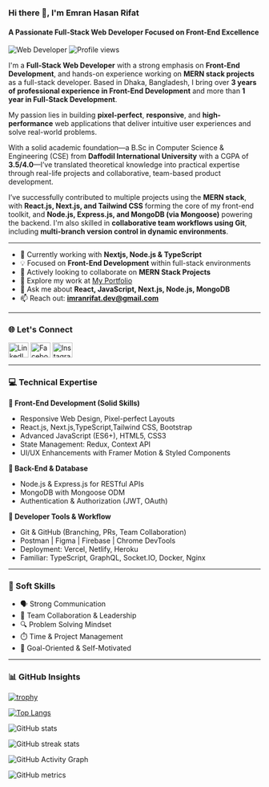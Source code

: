 ### Hi there 👋, I'm Emran Hasan Rifat
#### A Passionate Full-Stack Web Developer Focused on Front-End Excellence

![Web Developer](https://raw.githubusercontent.com/shakilahmedatik/shakilahmedatik/main/banner.jpg)
![Profile views](https://gpvc.arturio.dev/emranrifat)

I'm a **Full-Stack Web Developer** with a strong emphasis on **Front-End Development**, and hands-on experience working on **MERN stack projects** as a full-stack developer. Based in Dhaka, Bangladesh, I bring over **3 years of professional experience in Front-End Development** and more than **1 year in Full-Stack Development**.

My passion lies in building **pixel-perfect**, **responsive**, and **high-performance** web applications that deliver intuitive user experiences and solve real-world problems.

With a solid academic foundation—a B.Sc in Computer Science & Engineering (CSE) from **Daffodil International University** with a CGPA of **3.5/4.0**—I’ve translated theoretical knowledge into practical expertise through real-life projects and collaborative, team-based product development.

I’ve successfully contributed to multiple projects using the **MERN stack**, with **React.js, Next.js, and Tailwind CSS** forming the core of my front-end toolkit, and **Node.js, Express.js, and MongoDB (via Mongoose)** powering the backend. I'm also skilled in **collaborative team workflows using Git**, including **multi-branch version control in dynamic environments**.


---

- 🌱 Currently working with **Nextjs, Node.js & TypeScript**
- 💡 Focused on **Front-End Development** within full-stack environments
- 👯 Actively looking to collaborate on **MERN Stack Projects**
- 💼 Explore my work at [My Portfolio](https://emranrifat.github.io/new-portfolio/)
- 💬 Ask me about **React, JavaScript, Next.js, Node.js, MongoDB**
- 📫 Reach out: **imranrifat.dev@gmail.com**

---

### 🌐 Let's Connect

<p align="left">
<a href="https://www.linkedin.com/in/emran-rifat/" target="blank"><img align="center" src="https://raw.githubusercontent.com/rahuldkjain/github-profile-readme-generator/master/src/images/icons/Social/linked-in-alt.svg" alt="LinkedIn" height="30" width="40" /></a>
<a href="https://www.facebook.com/emranhasan.rifat.7" target="blank"><img align="center" src="https://raw.githubusercontent.com/rahuldkjain/github-profile-readme-generator/master/src/images/icons/Social/facebook.svg" alt="Facebook" height="30" width="40" /></a>
<a href="https://instagram.com/emran_hasan_rifat" target="blank"><img align="center" src="https://raw.githubusercontent.com/rahuldkjain/github-profile-readme-generator/master/src/images/icons/Social/instagram.svg" alt="Instagram" height="30" width="40" /></a>
</p>

---

### 💻 Technical Expertise

**🔹 Front-End Development (Solid Skills)**  
- Responsive Web Design, Pixel-perfect Layouts  
- React.js, Next.js,TypeScript,Tailwind CSS, Bootstrap  
- Advanced JavaScript (ES6+), HTML5, CSS3  
- State Management: Redux, Context API  
- UI/UX Enhancements with Framer Motion & Styled Components

**🔹 Back-End & Database**  
- Node.js & Express.js for RESTful APIs  
- MongoDB with Mongoose ODM  
- Authentication & Authorization (JWT, OAuth)

**🔹 Developer Tools & Workflow**  
- Git & GitHub (Branching, PRs, Team Collaboration)  
- Postman | Figma | Firebase | Chrome DevTools  
- Deployment: Vercel, Netlify, Heroku  
- Familiar: TypeScript, GraphQL, Socket.IO, Docker, Nginx

---

### 🔑 Soft Skills

- 🗣️ Strong Communication  
- 🤝 Team Collaboration & Leadership  
- 🔍 Problem Solving Mindset  
- ⏱️ Time & Project Management  
- 📌 Goal-Oriented & Self-Motivated

---

### 📊 GitHub Insights

[![trophy](https://github-profile-trophy.vercel.app/?username=emranrifat&theme=onedark)](https://github.com/ryo-ma/github-profile-trophy)

[![Top Langs](https://github-readme-stats.vercel.app/api/top-langs/?username=emranrifat&layout=compact)](https://github.com/anuraghazra/github-readme-stats)

![GitHub stats](https://github-readme-stats.vercel.app/api?username=emranrifat&show_icons=true&count_private=true)

![GitHub streak stats](https://streak-stats.demolab.com?user=emranrifat)

![GitHub Activity Graph](https://activity-graph.herokuapp.com/graph?username=emranrifat)

![GitHub metrics](https://metrics.lecoq.io/emranrifat)
